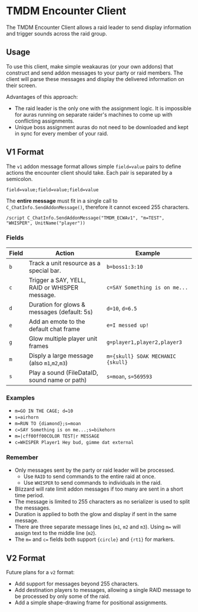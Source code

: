 # TMDM Encounter Client

The TMDM Encounter Client allows a raid leader to send display information and
trigger sounds across the raid group.

## Usage

To use this client, make simple weakauras (or your own addons) that construct
and send addon messages to your party or raid members. The client will parse
these messages and display the delivered information on their screen.

Advantages of this approach:

- The raid leader is the only one with the assignment logic. It is impossible
  for auras running on separate raider's machines to come up with conflicting
  assignments.
- Unique boss assignment auras do not need to be downloaded and kept in sync for
  every member of your raid.

## V1 Format

The `v1` addon message format allows simple `field=value` pairs to define
actions the encounter client should take. Each pair is separated by a semicolon.

    field=value;field=value;field=value

The **entire message** must fit in a single call to
`C_ChatInfo.SendAddonMessage()`, therefore it cannot exceed 255 characters.

```
/script C_ChatInfo.SendAddonMessage("TMDM_ECWAv1", "m=TEST", "WHISPER", UnitName("player"))
```

### Fields

| Field | Action                                        | Example                           |
| ----- | --------------------------------------------- | --------------------------------- |
| `b`   | Track a unit resource as a special bar.       | `b=boss1:3:10`                    |
| `c`   | Trigger a SAY, YELL, RAID or WHISPER message. | `c=SAY Something is on me...`     |
| `d`   | Duration for glows & messages (default: 5s)   | `d=10`, `d=6.5`                   |
| `e`   | Add an emote to the default chat frame        | `e=I messed up!`                  |
| `g`   | Glow multiple player unit frames              | `g=player1,player2,player3`       |
| `m`   | Disply a large message (also `m1`,`m2`,`m3`)  | `m={skull} SOAK MECHANIC {skull}` |
| `s`   | Play a sound (FileDataID, sound name or path) | `s=moan`, `s=569593`              |

### Examples

- `m=GO IN THE CAGE; d=10`
- `s=airhorn`
- `m=RUN TO {diamond};s=moan`
- `c=SAY Something is on me...;s=bikehorn`
- `m=|cff00ff00COLOR TEST|r MESSAGE`
- `c=WHISPER Player1 Hey bud, gimme dat external`

### Remember

- Only messages sent by the party or raid leader will be processed.
  - Use `RAID` to send commands to the entire raid at once.
  - Use `WHISPER` to send commands to individuals in the raid.
- Blizzard will rate limit addon messages if too many are sent in a short time
  period.
- The message is limited to 255 characters as no serializer is used to split the
  messages.
- Duration is applied to both the glow and display if sent in the same message.
- There are three separate message lines (`m1`, `m2` and `m3`). Using `m=` will
  assign text to the middle line (`m2`).
- The `m=` and `c=` fields both support `{circle}` and `{rt1}` for markers.

## V2 Format

Future plans for a `v2` format:

- Add support for messages beyond 255 characters.
- Add destination players to messages, allowing a single RAID message to be
  processed by only some of the raid.
- Add a simple shape-drawing frame for positional assignments.
